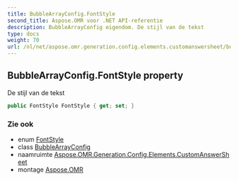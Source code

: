 ```yaml
---
title: BubbleArrayConfig.FontStyle
second_title: Aspose.OMR voor .NET API-referentie
description: BubbleArrayConfig eigendom. De stijl van de tekst
type: docs
weight: 70
url: /nl/net/aspose.omr.generation.config.elements.customanswersheet/bubblearrayconfig/fontstyle/
---
```

## BubbleArrayConfig.FontStyle property

De stijl van de tekst

```csharp
public FontStyle FontStyle { get; set; }
```

### Zie ook

* enum [FontStyle](../../../aspose.omr.generation/fontstyle/)
* class [BubbleArrayConfig](../)
* naamruimte [Aspose.OMR.Generation.Config.Elements.CustomAnswerSheet](../../bubblearrayconfig/)
* montage [Aspose.OMR](../../../)


